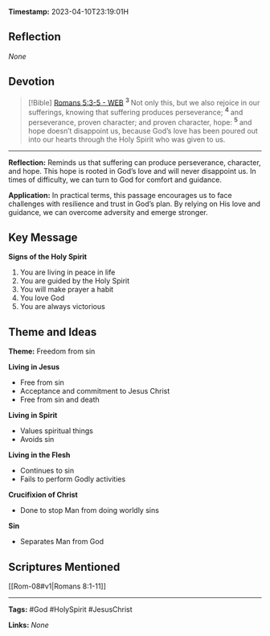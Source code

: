 **Timestamp:** 2023-04-10T23:19:01H

## Reflection
*None*

## Devotion
> [!Bible] [Romans 5:3-5 - WEB](https://bible-api.com/Romans+5:3-5?translation=web)
> <sup> **3** </sup>Not only this, but we also rejoice in our sufferings, knowing that suffering produces perseverance;
> <sup> **4** </sup>and perseverance, proven character; and proven character, hope:
> <sup> **5** </sup>and hope doesn’t disappoint us, because God’s love has been poured out into our hearts through the Holy Spirit who was given to us.

****
**Reflection:** Reminds us that suffering can produce perseverance, character, and hope. This hope is rooted in God’s love and will never disappoint us. In times of difficulty, we can turn to God for comfort and guidance.

**Application:** In practical terms, this passage encourages us to face challenges with resilience and trust in God’s plan. By relying on His love and guidance, we can overcome adversity and emerge stronger.

## Key Message
**Signs of the Holy Spirit**
1. You are living in peace in life
2. You are guided by the Holy Spirit
3. You will make prayer a habit
4. You love God
5. You are always victorious

## Theme and Ideas
**Theme:** Freedom from sin

**Living in Jesus**
- Free from sin
- Acceptance and commitment to Jesus Christ
- Free from sin and death

**Living in Spirit**
- Values spiritual things
- Avoids sin

**Living in the Flesh**
- Continues to sin
- Fails to perform Godly activities

**Crucifixion of Christ**
- Done to stop Man from doing worldly sins

**Sin**
- Separates Man from God

## Scriptures Mentioned
[[Rom-08#v1|Romans 8:1-11]]

****
**Tags:** #God #HolySpirit #JesusChrist

**Links:** *None*
